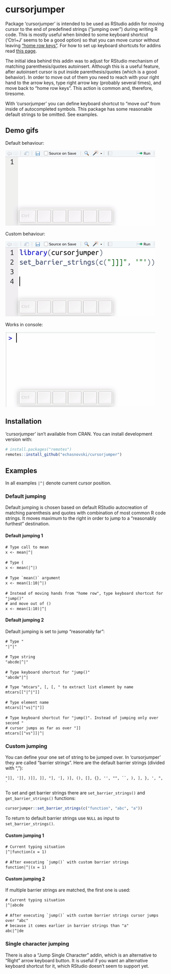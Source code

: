 
<!-- README.md is generated from README.Rmd. Please edit that file -->

# cursorjumper

Package ‘cursorjumper’ is intended to be used as RStudio addin for
moving cursor to the end of predefined strings (“jumping over”) during
writing R code. This is mostly useful when binded to some keyboard
shortcut (‘Ctrl+J’ seems to be a good option) so that you can move
cursor without leaving [“home row
keys”](https://en.wikipedia.org/wiki/Touch_typing#Home_row). For how
to set up keyboard shortcuts for addins read [this
page](https://rstudio.github.io/rstudioaddins/#keyboard-shorcuts).

The initial idea behind this addin was to adjust for RStudio mechanism
of matching parenthesis/quotes autoinsert. Although this is a useful
feature, after autoinsert cursor is put inside parenthesis/quotes (which
is a good behavior). In order to move out of them you need to reach with
your right hand to the arrow keys, type right arrow key (probably
several times), and move back to “home row keys”. This action is common
and, therefore, tiresome.

With ‘cursorjumper’ you can define keyboard shortcut to “move out” from
inside of autocompleted symbols. This package has some reasonable
default strings to be omitted. See examples.

## Demo gifs

Default behaviour:

![](man/figures/cursorjumper_default.gif)

Custom behaviour:

![](man/figures/cursorjumper_custom.gif)

Works in console:

![](man/figures/cursorjumper_console.gif)

## Installation

‘cursorjumper’ isn’t available from CRAN. You can install development
version with:

``` r
# install.packages("remotes")
remotes::install_github("echasnovski/cursorjumper")
```

## Examples

In all examples `|^|` denote current cursor position.

### Default jumping

Default jumping is chosen based on default RStudio autocreation of
matching parenthesis and quotes with combination of most common R code
strings. It moves maximum to the right in order to jump to a “reasonably
furthest” destination.

#### Default jumping 1

``` default-jumping-1
# Type call to mean
x <- mean|^|

# Type (
x <- mean(|^|)

# Type `mean()` argument
x <- mean(1:10|^|)

# Instead of moving hands from "home row", type keyboard shortcut for "jump()"
# and move out of ()
x <- mean(1:10)|^|
```

#### Default jumping 2

Default jumping is set to jump “reasonably far”:

``` default-jumping-2-1
# Type "
"|^|"

# Type string
"abcde|^|"

# Type keyboard shortcut for "jump()"
"abcde"|^|
```

``` default-jumping-2-2
# Type "mtcars", [, [, " to extract list element by name
mtcars[["|^|"]]

# Type element name
mtcars[["vs|^|"]]

# Type keyboard shortcut for "jump()". Instead of jumping only over second "
# cursor jumps as far as over "]]
mtcars[["vs"]]|^|
```

### Custom jumping

You can define your one set of string to be jumped over. In
‘cursorjumper’ they are called “barrier strings”. Here are the default
barrier strings (divided with
    “,”):

    "]], ']], )]], ]], "], '], )], (), [], {}, '', "", ``, ), ], }, ', ", `

To set and get barrier strings there are `set_barrier_strings()` and
`get_barrier_strings()` functions:

``` r
cursorjumper::set_barrier_strings(c("function", "abc", "a"))
```

To return to default barrier strings use `NULL` as input to
`set_barrier_strings()`.

#### Custom jumping 1

``` custom-jumping-1
# Current typing situation
|^|function(x = 1)

# After executing `jump()` with custom barrier strings
function|^|(x = 1)
```

#### Custom jumping 2

If multiple barrier strings are matched, the first one is used:

``` custom-jumping-2
# Current typing situation
|^|abcde

# After executing `jump()` with custom barrier strings cursor jumps over "abc"
# because it comes earlier in barrier strings than "a"
abc|^|de
```

### Single character jumping

There is also a “Jump Single Character” addin, which is an alternative
to “Right” arrow keyboard button. It is useful if you want an
alternative keyboard shortcut for it, which RStudio doesn’t seem to
support yet.
